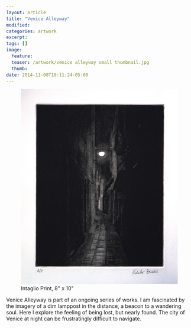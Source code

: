 ```yaml
---
layout: article
title: "Venice Alleyway"
modified:
categories: artwork
excerpt:
tags: []
image:
  feature:
  teaser: /artwork/venice alleyway small thumbnail.jpg
  thumb:
date: 2014-11-08T19:11:24-05:00
---
```


<figure>
  <a href="/images/artwork/venice alleyway.jpg"><img src="/images/artwork/venice alleyway thumbnail.jpg" /></a>
  <figcaption> Intaglio Print, 8" x 10" </figcaption>
</figure>

Venice Alleyway is part of an ongoing series of works. I am fascinated by the imagery of a dim lamppost in the distance, a beacon to a wandering soul. Here I explore the feeling of being lost, but nearly found. The city of Venice at night can be frustratingly difficult to navigate.
